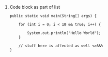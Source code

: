 1. Code block as part of list

    ```
    public static void main(String[] args) {

        for (int i = 0; i < 10 && true; i++) {

            System.out.println("Hello World");
        }

        // stuff here is affected as well <>&&%
    }
    ```
